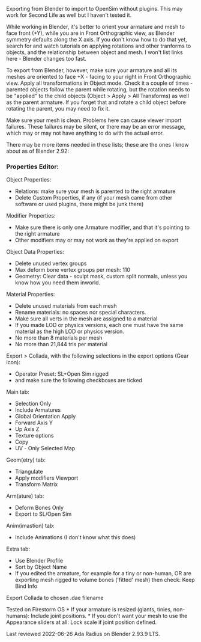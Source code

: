Exporting from Blender to import to OpenSim without plugins. This may work for Second Life as well but I haven't tested it.

While working in Blender, it's better to orient your armature and mesh to face front (+Y), while you are in Front Orthographic view, as Blender symmetry defaults along the X axis. If you don't know how to do that yet, search for and watch tutorials on applying rotations and other tranforms to objects, and the relationship between object and mesh. I won't list links here - Blender changes too fast. 

To export from Blender, however, make sure your armature and all its meshes are oriented to face +X - facing to your right in Front Orthographic view. Apply all transformations in Object mode. Check it a couple of times - parented objects follow the parent while rotating, but the rotation needs to be "applied" to the child objects (Object > Apply > All Transforms) as well as the parent armature. If you forget that and rotate a child object before rotating the parent, you may need to fix it. 

Make sure your mesh is clean. Problems here can cause viewer import failures. These failures may be silent, or there may be an error message, which may or may not have anything to do with the actual error. 

There may be more items needed in these lists; these are the ones I know about as of Blender 2.92:  

### Properties Editor: 

Object Properties:
  * Relations: make sure your mesh is parented to the right armature
  * Delete Custom Properties, if any (if your mesh came from other software or used plugins, there might be junk there)

Modifier Properties:
  * Make sure there is only one Armature modifier, and that it's pointing to the right armature
  * Other modifiers may or may not work as they're applied on export

Object Data Properties:
  * Delete unused vertex groups
  * Max deform bone vertex groups per mesh: 110
  * Geometry: Clear data - sculpt mask, custom split normals, unless you know how you need them inworld. 

Material Properties:
  * Delete unused materials from each mesh
  * Rename materials: no spaces nor special characters. 
  * Make sure all verts in the mesh are assigned to a material
  * If you made LOD or physics versions, each one must have the same material as the high LOD or physics version. 
  * No more than 8 materials per mesh
  * No more than 21,844 tris per material

Export > Collada, with the following selections in the export options (Gear icon):
  * Operator Preset: SL+Open Sim rigged 
  * and make sure the following checkboxes are ticked
  
Main tab:
  * Selection Only
  * Include Armatures
  * Global Orientation Apply
  * Forward Axis Y
  * Up Axis Z
  * Texture options
  * Copy
  * UV - Only Selected Map

Geom(etry) tab:
  * Triangulate 
  * Apply modifiers Viewport
  * Transform Matrix

Arm(ature) tab:
  * Deform Bones Only
  * Export to SL/Open Sim

Anim(imastion) tab:
  * Include Animations (I don't know what this does)

Extra tab:
  * Use Blender Profile
  * Sort by Object Name
  * If you edited the armature, for example for a tiny or non-human, OR are exporting mesh rigged to volume bones ('fitted' mesh) then check: Keep Bind Info

Export Collada to chosen .dae filename

Tested on Firestorm OS
    * If your armature is resized (giants, tinies, non-humans): Include joint positions.
    * If you don't want your mesh to use the Appearance sliders at all: Lock scale if joint position defined.

Last reviewed 2022-06-26 Ada Radius on Blender 2.93.9 LTS. 
